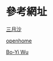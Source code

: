 # 參考網址

[三月沙](https://sanyuesha.com/)

[openhome](https://openhome.cc/Gossip/Go/index.html)

[Bo-Yi Wu](https://blog.wu-boy.com/)
